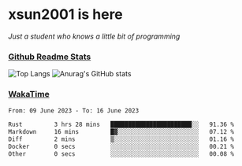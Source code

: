 # xsun2001 is here

*Just a student who knows a little bit of programming*

### [Github Readme Stats](https://github.com/anuraghazra/github-readme-stats)

![Top Langs](https://github-readme-stats.vercel.app/api/top-langs/?username=xsun2001&layout=compact&theme=radical) ![Anurag's GitHub stats](https://github-readme-stats.vercel.app/api?username=xsun2001&show_icons=true&theme=radical)

### [WakaTime](https://wakatime.com)

<!--START_SECTION:waka-->

```txt
From: 09 June 2023 - To: 16 June 2023

Rust         3 hrs 28 mins   ███████████████████████░░   91.36 %
Markdown     16 mins         █▓░░░░░░░░░░░░░░░░░░░░░░░   07.12 %
Diff         2 mins          ▒░░░░░░░░░░░░░░░░░░░░░░░░   01.16 %
Docker       0 secs          ░░░░░░░░░░░░░░░░░░░░░░░░░   00.21 %
Other        0 secs          ░░░░░░░░░░░░░░░░░░░░░░░░░   00.08 %
```

<!--END_SECTION:waka-->
